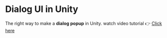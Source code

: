 # Dialog UI in Unity
The right way to make a **dialog popup** in Unity.
watch video tutorial 👉 [Click here](https://www.youtube.com/playlist?list=PLMWgYNtBT-xOZLxEBOtFyxF9mKQPJKr8D)
